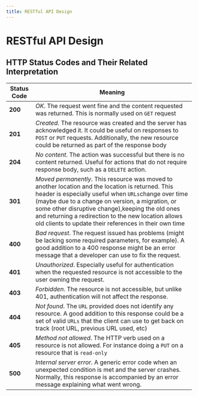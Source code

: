 ```yaml
---
title: RESTful API Design
---
```

# **RESTful API Design**

## HTTP Status Codes and Their Related Interpretation

| Status Code | Meaning                                                      |
| ----------- | ------------------------------------------------------------ |
| **200**     | _OK_. The request went fine and the content requested was returned. This is normally used on `GET` request |
| **201**     | _Created_. The resource was created and the server has acknowledged it. It could be useful on responses to `POST` or `PUT` requests. Additionally, the new resource could be returned as part of the response body |
| **204**     | _No content_. The action was successful but there is no content returned. Useful for actions that do not require response body, such as a `DELETE` action. |
| **301**     | _Moved permanently_. This resource was moved to another location and the location is returned. This header is especially useful when `URLs`change over time (maybe due to a change on version, a migration, or some other disruptive change),keeping the old ones and returning a redirection to the new location allows old clients to update their references in their own time |
| **400**     | _Bad request_. The request issued has problems (might be lacking some required parameters, for example). A good addition to a 400 response might be an error message that a developer can use to fix the request. |
| **401**     | _Unauthorized_. Especially useful for authentication when the requested resource is not accessible to the user owning the request. |
| **403**     | _Forbidden_. The resource is not accessible, but unlike 401, authentication will not affect the response. |
| **404**     | _Not found_. The `URL` provided does not identify any resource. A good addition to this response could be a set of valid `URLs` that the client can use to get back on track (root URL, previous URL used, etc) |
| **405**     | _Method not allowed_. The HTTP verb used on a resource is not allowed. For instance doing a `PUT` on a resource that is `read-only` |
| **500**     | _Internal server error_. A generic error code when an unexpected condition is met and the server crashes. Normally, this response is accompanied by an error message explaining what went wrong. |
